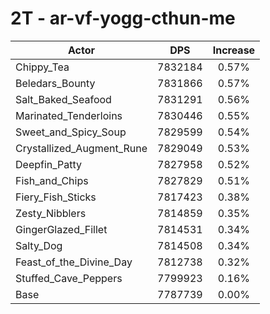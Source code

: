 # 2T - ar-vf-yogg-cthun-me
| Actor | DPS | Increase |
|---|:---:|:---:|
|Chippy_Tea|7832184|0.57%|
|Beledars_Bounty|7831866|0.57%|
|Salt_Baked_Seafood|7831291|0.56%|
|Marinated_Tenderloins|7830446|0.55%|
|Sweet_and_Spicy_Soup|7829599|0.54%|
|Crystallized_Augment_Rune|7829049|0.53%|
|Deepfin_Patty|7827958|0.52%|
|Fish_and_Chips|7827829|0.51%|
|Fiery_Fish_Sticks|7817423|0.38%|
|Zesty_Nibblers|7814859|0.35%|
|GingerGlazed_Fillet|7814531|0.34%|
|Salty_Dog|7814508|0.34%|
|Feast_of_the_Divine_Day|7812738|0.32%|
|Stuffed_Cave_Peppers|7799923|0.16%|
|Base|7787739|0.00%|
